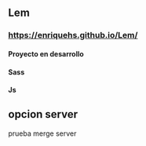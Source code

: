 ## Lem
###  https://enriquehs.github.io/Lem/

#### Proyecto en desarrollo

#### Sass
#### Js

## opcion server




prueba merge server
